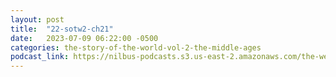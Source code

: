 ```yaml
---
layout: post
title:  "22-sotw2-ch21"
date:   2023-07-09 06:22:00 -0500
categories: the-story-of-the-world-vol-2-the-middle-ages
podcast_link: https://nilbus-podcasts.s3.us-east-2.amazonaws.com/the-well-trained-mind/The%20Story%20of%20the%20World%20Vol.%202%20The%20Middle%20Ages/22-sotw2-ch21.mp3
---
```

